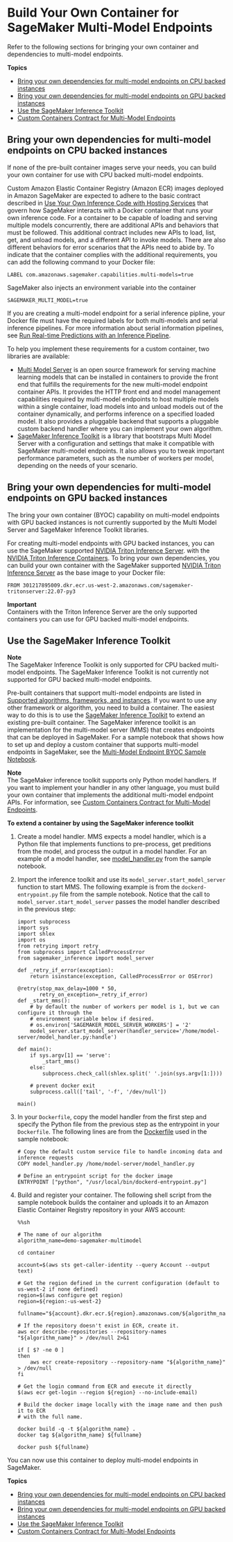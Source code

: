 # Build Your Own Container for SageMaker Multi\-Model Endpoints<a name="build-multi-model-build-container"></a>

Refer to the following sections for bringing your own container and dependencies to multi\-model endpoints\.

**Topics**
+ [Bring your own dependencies for multi\-model endpoints on CPU backed instances](#build-multi-model-container-cpu)
+ [Bring your own dependencies for multi\-model endpoints on GPU backed instances](#build-multi-model-container-gpu)
+ [Use the SageMaker Inference Toolkit](#multi-model-inference-toolkit)
+ [Custom Containers Contract for Multi\-Model Endpoints](mms-container-apis.md)

## Bring your own dependencies for multi\-model endpoints on CPU backed instances<a name="build-multi-model-container-cpu"></a>

If none of the pre\-built container images serve your needs, you can build your own container for use with CPU backed multi\-model endpoints\.

Custom Amazon Elastic Container Registry \(Amazon ECR\) images deployed in Amazon SageMaker are expected to adhere to the basic contract described in [Use Your Own Inference Code with Hosting Services](your-algorithms-inference-code.md) that govern how SageMaker interacts with a Docker container that runs your own inference code\. For a container to be capable of loading and serving multiple models concurrently, there are additional APIs and behaviors that must be followed\. This additional contract includes new APIs to load, list, get, and unload models, and a different API to invoke models\. There are also different behaviors for error scenarios that the APIs need to abide by\. To indicate that the container complies with the additional requirements, you can add the following command to your Docker file:

```
LABEL com.amazonaws.sagemaker.capabilities.multi-models=true
```

SageMaker also injects an environment variable into the container

```
SAGEMAKER_MULTI_MODEL=true
```

If you are creating a multi\-model endpoint for a serial inference pipline, your Docker file must have the required labels for both multi\-models and serial inference pipelines\. For more information about serial information pipelines, see [Run Real\-time Predictions with an Inference Pipeline](inference-pipeline-real-time.md)\.

To help you implement these requirements for a custom container, two libraries are available:
+ [Multi Model Server](https://github.com/awslabs/multi-model-server) is an open source framework for serving machine learning models that can be installed in containers to provide the front end that fulfills the requirements for the new multi\-model endpoint container APIs\. It provides the HTTP front end and model management capabilities required by multi\-model endpoints to host multiple models within a single container, load models into and unload models out of the container dynamically, and performs inference on a specified loaded model\. It also provides a pluggable backend that supports a pluggable custom backend handler where you can implement your own algorithm\.
+ [SageMaker Inference Toolkit](https://github.com/aws/sagemaker-inference-toolkit) is a library that bootstraps Multi Model Server with a configuration and settings that make it compatible with SageMaker multi\-model endpoints\. It also allows you to tweak important performance parameters, such as the number of workers per model, depending on the needs of your scenario\. 

## Bring your own dependencies for multi\-model endpoints on GPU backed instances<a name="build-multi-model-container-gpu"></a>

The bring your own container \(BYOC\) capability on multi\-model endpoints with GPU backed instances is not currently supported by the Multi Model Server and SageMaker Inference Toolkit libraries\.

For creating multi\-model endpoints with GPU backed instances, you can use the SageMaker supported [NVIDIA Triton Inference Server](https://docs.aws.amazon.com/sagemaker/latest/dg/triton.html)\. with the [NVIDIA Triton Inference Containers](https://github.com/aws/deep-learning-containers/blob/master/available_images.md#nvidia-triton-inference-containers-sm-support-only)\. To bring your own dependencies, you can build your own container with the SageMaker supported [NVIDIA Triton Inference Server](https://docs.aws.amazon.com/sagemaker/latest/dg/triton.html) as the base image to your Docker file:

```
FROM 301217895009.dkr.ecr.us-west-2.amazonaws.com/sagemaker-tritonserver:22.07-py3
```

**Important**  
Containers with the Triton Inference Server are the only supported containers you can use for GPU backed multi\-model endpoints\.

## Use the SageMaker Inference Toolkit<a name="multi-model-inference-toolkit"></a>

**Note**  
The SageMaker Inference Toolkit is only supported for CPU backed multi\-model endpoints\. The SageMaker Inference Toolkit is not currently not supported for GPU backed multi\-model endpoints\.

Pre\-built containers that support multi\-model endpoints are listed in [Supported algorithms, frameworks, and instances](multi-model-endpoints.md#multi-model-support)\. If you want to use any other framework or algorithm, you need to build a container\. The easiest way to do this is to use the [SageMaker Inference Toolkit](https://github.com/aws/sagemaker-inference-toolkit) to extend an existing pre\-built container\. The SageMaker inference toolkit is an implementation for the multi\-model server \(MMS\) that creates endpoints that can be deployed in SageMaker\. For a sample notebook that shows how to set up and deploy a custom container that supports multi\-model endpoints in SageMaker, see the [Multi\-Model Endpoint BYOC Sample Notebook](https://github.com/awslabs/amazon-sagemaker-examples/tree/master/advanced_functionality/multi_model_bring_your_own)\.

**Note**  
The SageMaker inference toolkit supports only Python model handlers\. If you want to implement your handler in any other language, you must build your own container that implements the additional multi\-model endpoint APIs\. For information, see [Custom Containers Contract for Multi\-Model Endpoints](mms-container-apis.md)\.

**To extend a container by using the SageMaker inference toolkit**

1. Create a model handler\. MMS expects a model handler, which is a Python file that implements functions to pre\-process, get preditions from the model, and process the output in a model handler\. For an example of a model handler, see [model\_handler\.py](https://github.com/awslabs/amazon-sagemaker-examples/blob/master/advanced_functionality/multi_model_bring_your_own/container/model_handler.py) from the sample notebook\.

1. Import the inference toolkit and use its `model_server.start_model_server` function to start MMS\. The following example is from the `dockerd-entrypoint.py` file from the sample notebook\. Notice that the call to `model_server.start_model_server` passes the model handler described in the previous step:

   ```
   import subprocess
   import sys
   import shlex
   import os
   from retrying import retry
   from subprocess import CalledProcessError
   from sagemaker_inference import model_server
   
   def _retry_if_error(exception):
       return isinstance(exception, CalledProcessError or OSError)
   
   @retry(stop_max_delay=1000 * 50,
          retry_on_exception=_retry_if_error)
   def _start_mms():
       # by default the number of workers per model is 1, but we can configure it through the
       # environment variable below if desired.
       # os.environ['SAGEMAKER_MODEL_SERVER_WORKERS'] = '2'
       model_server.start_model_server(handler_service='/home/model-server/model_handler.py:handle')
   
   def main():
       if sys.argv[1] == 'serve':
           _start_mms()
       else:
           subprocess.check_call(shlex.split(' '.join(sys.argv[1:])))
   
       # prevent docker exit
       subprocess.call(['tail', '-f', '/dev/null'])
       
   main()
   ```

1. In your `Dockerfile`, copy the model handler from the first step and specify the Python file from the previous step as the entrypoint in your `Dockerfile`\. The following lines are from the [Dockerfile](https://github.com/awslabs/amazon-sagemaker-examples/blob/master/advanced_functionality/multi_model_bring_your_own/container/Dockerfile) used in the sample notebook:

   ```
   # Copy the default custom service file to handle incoming data and inference requests
   COPY model_handler.py /home/model-server/model_handler.py
   
   # Define an entrypoint script for the docker image
   ENTRYPOINT ["python", "/usr/local/bin/dockerd-entrypoint.py"]
   ```

1. Build and register your container\. The following shell script from the sample notebook builds the container and uploads it to an Amazon Elastic Container Registry repository in your AWS account:

   ```
   %%sh
   
   # The name of our algorithm
   algorithm_name=demo-sagemaker-multimodel
   
   cd container
   
   account=$(aws sts get-caller-identity --query Account --output text)
   
   # Get the region defined in the current configuration (default to us-west-2 if none defined)
   region=$(aws configure get region)
   region=${region:-us-west-2}
   
   fullname="${account}.dkr.ecr.${region}.amazonaws.com/${algorithm_name}:latest"
   
   # If the repository doesn't exist in ECR, create it.
   aws ecr describe-repositories --repository-names "${algorithm_name}" > /dev/null 2>&1
   
   if [ $? -ne 0 ]
   then
       aws ecr create-repository --repository-name "${algorithm_name}" > /dev/null
   fi
   
   # Get the login command from ECR and execute it directly
   $(aws ecr get-login --region ${region} --no-include-email)
   
   # Build the docker image locally with the image name and then push it to ECR
   # with the full name.
   
   docker build -q -t ${algorithm_name} .
   docker tag ${algorithm_name} ${fullname}
   
   docker push ${fullname}
   ```

You can now use this container to deploy multi\-model endpoints in SageMaker\.

**Topics**
+ [Bring your own dependencies for multi\-model endpoints on CPU backed instances](#build-multi-model-container-cpu)
+ [Bring your own dependencies for multi\-model endpoints on GPU backed instances](#build-multi-model-container-gpu)
+ [Use the SageMaker Inference Toolkit](#multi-model-inference-toolkit)
+ [Custom Containers Contract for Multi\-Model Endpoints](mms-container-apis.md)